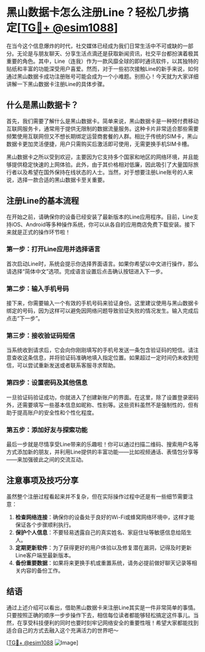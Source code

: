 # 黑山数据卡怎么注册Line？轻松几步搞定[[TG💪+ @esim1088](https://t.me/s/esim1088)]

在当今这个信息爆炸的时代，社交媒体已经成为我们日常生活中不可或缺的一部分。无论是与朋友聊天、分享生活点滴还是获取新闻资讯，社交平台都扮演着极其重要的角色。其中，Line（连我）作为一款风靡全球的即时通讯软件，以其独特的贴纸和丰富的功能深受用户喜爱。然而，对于一些初次接触Line的新手来说，如何通过黑山数据卡成功注册账号可能会成为一个小难题。别担心！今天就为大家详细讲解一下黑山数据卡注册Line的具体步骤。

## 什么是黑山数据卡？

首先，我们需要了解什么是黑山数据卡。简单来说，黑山数据卡是一种预付费移动互联网服务卡，通常用于提供无限制的数据流量服务。这种卡片非常适合那些需要频繁使用互联网但又不想长期绑定运营商套餐的人群。相比于传统的SIM卡，黑山数据卡更加灵活便捷，用户只需购买后激活即可使用，无需更换手机SIM卡槽。

黑山数据卡之所以受到欢迎，主要因为它支持多个国家和地区的网络环境，并且能够提供稳定快速的上网体验。此外，由于其价格相对低廉，因此吸引了大量国际旅行者以及希望在国外保持在线状态的人士。当然，对于想要注册Line账号的人来说，选择一款合适的黑山数据卡至关重要。

## 注册Line的基本流程

在开始之前，请确保你的设备已经安装了最新版本的Line应用程序。目前，Line支持iOS、Android等多种操作系统，你可以从各自的应用商店免费下载安装。接下来就是正式的操作环节啦！

### 第一步：打开Line应用并选择语言

首次启动Line时，系统会提示你选择界面语言。如果你希望以中文进行操作，那么请选择“简体中文”选项。完成语言设置后点击确认按钮进入下一步。

### 第二步：输入手机号码

接下来，你需要输入一个有效的手机号码来验证身份。这里建议使用与黑山数据卡绑定的号码，因为这样可以避免因网络问题导致验证失败的情况发生。输入完成后点击“下一步”。

### 第三步：接收验证码短信

当系统收到请求后，它会向你刚刚填写的手机号发送一条包含验证码的短信。请注意查收这条信息，并将验证码准确地填入指定位置。如果超过一定时间仍未收到短信，可以尝试重新发送或者联系客服寻求帮助。

### 第四步：设置密码及其他信息

一旦验证码验证成功，你就进入了创建新账户的界面。在这里，除了设置登录密码外，还需要填写一些基本信息如昵称、性别等。这些资料虽然不是强制性的，但有助于提高账户的安全性和个性化程度。

### 第五步：添加好友与探索功能

最后一步就是尽情享受Line带来的乐趣啦！你可以通过扫描二维码、搜索用户名等方式添加新的朋友，并利用Line提供的丰富功能——比如视频通话、表情包分享等——来加强彼此之间的交流互动。

## 注意事项及技巧分享

虽然整个注册过程看起来并不复杂，但在实际操作过程中还是有一些细节需要注意：

1. **检查网络连接**：确保你的设备处于良好的Wi-Fi或蜂窝网络环境中，这样才能保证各个步骤顺利执行。
2. **保护个人信息**：不要轻易透露自己的真实姓名、家庭住址等敏感信息给陌生人。
3. **定期更新软件**：为了获得更好的用户体验以及修复潜在漏洞，记得及时更新Line客户端至最新版本。
4. **备份重要数据**：如果将来更换手机或重置系统，请务必提前做好聊天记录等相关内容的备份工作。

## 结语

通过上述介绍可以看出，借助黑山数据卡来注册Line其实是一件非常简单的事情。只要按照正确的顺序一步步操作下去，相信每位读者都能够轻松搞定这件事儿。当然，在享受科技便利的同时也要时刻牢记网络安全的重要性哦！希望大家都能找到适合自己的方式去融入这个充满活力的世界吧～

[[TG💪+ @esim1088](https://t.me/s/esim1088) ![Image](https://i.postimg.cc/4NQfJmqS/Snipaste-2025-05-13-00-14-12.png)]